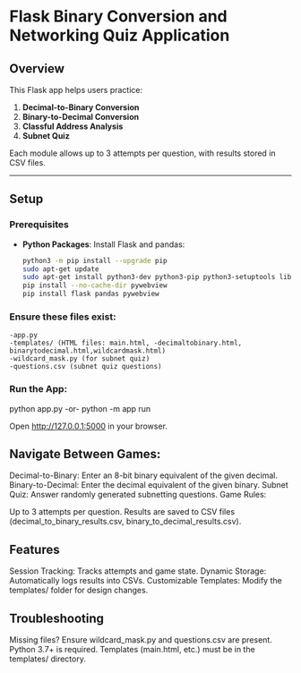 # Flask Binary Conversion and Networking Quiz Application

## Overview
This Flask app helps users practice:
1. **Decimal-to-Binary Conversion**
2. **Binary-to-Decimal Conversion**
3. **Classful Address Analysis**
4. **Subnet Quiz**

Each module allows up to 3 attempts per question, with results stored in CSV files.

---

## Setup

### Prerequisites
- **Python Packages**: Install Flask and pandas:
  ```bash
  python3 -m pip install --upgrade pip
  sudo apt-get update
  sudo apt-get install python3-dev python3-pip python3-setuptools libgtk-3-dev webkit2gtk-4.0-dev
  pip install --no-cache-dir pywebview
  pip install flask pandas pywebview

### Ensure these files exist:
    -app.py
    -templates/ (HTML files: main.html, -decimaltobinary.html, binarytodecimal.html,wildcardmask.html)
    -wildcard_mask.py (for subnet quiz)
    -questions.csv (subnet quiz questions)

### Run the App:

python app.py -or- python -m app run

Open http://127.0.0.1:5000 in your browser.


## Navigate Between Games:

Decimal-to-Binary: Enter an 8-bit binary equivalent of the given decimal.
Binary-to-Decimal: Enter the decimal equivalent of the given binary.
Subnet Quiz: Answer randomly generated subnetting questions.
Game Rules:

Up to 3 attempts per question.
Results are saved to CSV files (decimal_to_binary_results.csv, binary_to_decimal_results.csv).

## Features
Session Tracking: Tracks attempts and game state.
Dynamic Storage: Automatically logs results into CSVs.
Customizable Templates: Modify the templates/ folder for design changes.

## Troubleshooting
Missing files? Ensure wildcard_mask.py and questions.csv are present.
Python 3.7+ is required.
Templates (main.html, etc.) must be in the templates/ directory.
